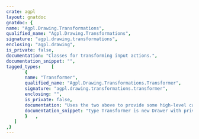 ```yaml
---
crate: agpl
layout: gnatdoc
gnatdoc: {
name: "Agpl.Drawing.Transformations",
qualified_name: "Agpl.Drawing.Transformations",
signature: "agpl.drawing.transformations",
enclosing: "agpl.drawing",
is_private: false,
documentation: "Classes for transforming input actions.",
documentation_snippet: "",
tagged_types:    [
       {
       name: "Transformer",
       qualified_name: "Agpl.Drawing.Transformations.Transformer",
       signature: "agpl.drawing.transformations.transformer",
       enclosing: "",
       is_private: false,
       documentation: "Uses the two above to provide some high-level capacities",
       documentation_snippet: "type Transformer is new Drawer with private;",
       }   ,
   ]
,}
---
```

